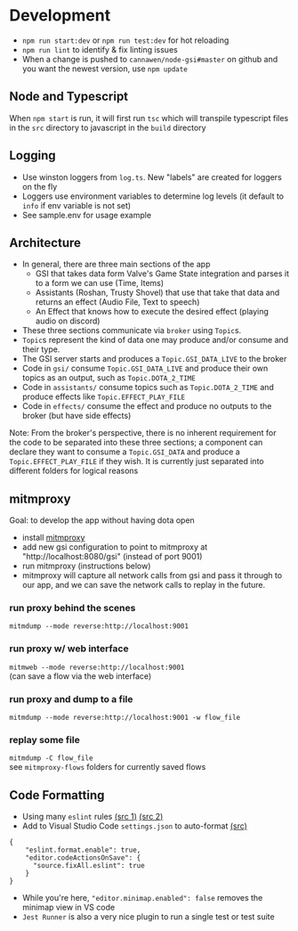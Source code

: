 # Development
- `npm run start:dev` or `npm run test:dev` for hot reloading
- `npm run lint` to identify & fix linting issues
- When a change is pushed to `cannawen/node-gsi#master` on github and you want the newest version, use `npm update`

## Node and Typescript
When `npm start` is run, it will first run `tsc` which will transpile typescript files in the `src` directory to javascript in the `build` directory

## Logging
- Use winston loggers from `log.ts`. New "labels" are created for loggers on the fly  
- Loggers use environment variables to determine log levels (it default to `info` if env variable is not set)
- See sample.env for usage example

## Architecture
- In general, there are three main sections of the app
  - GSI that takes data form Valve's Game State integration and parses it to a form we can use (Time, Items)
  - Assistants (Roshan, Trusty Shovel) that use that take that data and returns an effect (Audio File, Text to speech)
  - An Effect that knows how to execute the desired effect (playing audio on discord)
- These three sections communicate via `broker` using `Topic`s.
- `Topic`s represent the kind of data one may produce and/or consume and their type.
- The GSI server starts and produces a `Topic.GSI_DATA_LIVE` to the broker
- Code in `gsi/` consume `Topic.GSI_DATA_LIVE` and produce their own topics as an output, such as `Topic.DOTA_2_TIME`
- Code in `assistants/` consume topics such as `Topic.DOTA_2_TIME` and produce effects like `Topic.EFFECT_PLAY_FILE`
- Code in `effects/` consume the effect and produce no outputs to the broker (but have side effects)  

Note: From the broker's perspective, there is no inherent requirement for the code to be separated into these three sections; a component can declare they want to consume a `Topic.GSI_DATA` and produce a `Topic.EFFECT_PLAY_FILE` if they wish. It is currently just separated into different folders for logical reasons

## mitmproxy
Goal: to develop the app without having dota open  
- install [mitmproxy](https://mitmproxy.org/)
- add new gsi configuration to point to mitmproxy at "http://localhost:8080/gsi" (instead of port 9001)
- run mitmproxy (instructions below)
- mitmproxy will capture all network calls from gsi and pass it through to our app, and we can save the network calls to replay in the future.
### run proxy behind the scenes
`mitmdump --mode reverse:http://localhost:9001`
### run proxy w/ web interface
`mitmweb --mode reverse:http://localhost:9001`  
(can save a flow via the web interface)
### run proxy and dump to a file
`mitmdump --mode reverse:http://localhost:9001 -w flow_file`
### replay some file
`mitmdump -C flow_file`  
see `mitmproxy-flows` folders for currently saved flows

## Code Formatting
- Using many `eslint` rules [(src 1)](https://eslint.org/docs/latest/rules/) [(src 2)](https://eslint-config.netlify.app/rules/yield-star-spacing)
- Add to Visual Studio Code `settings.json` to auto-format [(src)](https://daveceddia.com/vscode-use-eslintrc/#:~:text=Configure%20VSCode%20Settings%20to%20use%20ESLint%20for%20Formatting&text=Click%20that%20tiny%20icon%20in,paper%20with%20a%20little%20arrow.&text=The%20first%20one%20turns%20on,it%2C%20we're%20done.)
```
{
    "eslint.format.enable": true,
    "editor.codeActionsOnSave": {
      "source.fixAll.eslint": true
    }
}
```
- While you're here, `"editor.minimap.enabled": false` removes the minimap view in VS code
- `Jest Runner` is also a very nice plugin to run a single test or test suite
